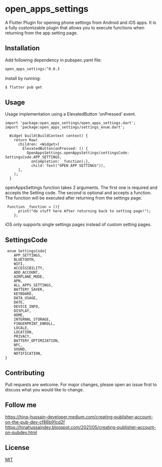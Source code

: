 # open_apps_settings

A Flutter Plugin for opening phone settings from Android and iOS apps. It is a fully customizable plugin that allows you to execute functions when returning from the app setting page.
## Installation

Add following dependency in pubspec.yaml file:

```bash
open_apps_settings:^0.0.3
```
Install by running:

```bash
$ flutter pub get 
```

## Usage
Usage implementation using a ElevatedButton 'onPressed' event.

```
import 'package:open_apps_settings/open_apps_settings.dart';
import 'package:open_apps_settings/settings_enum.dart';

  Widget build(BuildContext context) {
    return Row(
      children: <Widget>[
        ElevatedButton(onPressed: () {
          OpenAppsSettings.openAppsSettings(settingsCode: SettingsCode.APP_SETTINGS,
            onCompletion: _function);},
            child: Text("OPEN APP SETTINGS")),
      ],
    );
  }
```
openAppsSettings function takes 2 arguments. The first one is required and accepts the Setting code. The second is optional and accepts a function. The function will be executed after returning from the settings page.
```
 Function _function = (){
      print("do stuff here After returning back to setting page!");
    };
```
iOS only supports single settings pages instead of custom setting pages.
## SettingsCode
```
 enum SettingsCode{
    APP_SETTINGS,
    BLUETOOTH,
    WIFI,
    ACCESSIBILITY,
    ADD_ACCOUNT,
    AIRPLANE_MODE,
    APN,
    ALL_APPS_SETTINGS,
    BATTERY_SAVER,
    KEYBOARD,
    DATA_USAGE,
    DATE,
    DEVICE_INFO,
    DISPLAY,
    HOME,
    INTERNAL_STORAGE,
    FINGERPRINT_ENROLL,
    LOCALE,
    LOCATION,
    PRIVACY,
    BATTERY_OPTIMIZATION,
    NFC,
    SOUND,
    NOTIFICATION,
}
```

## Contributing
Pull requests are welcome. For major changes, please open an issue first to discuss what you would like to change.

## Follow me
https://hina-hussain-developer.medium.com/creating-publisher-account-on-the-pub-dev-cf86b91cd2f
https://hinahussaindev.blogspot.com/2021/05/creating-publisher-account-on-pubdev.html
## License
[MIT](https://choosealicense.com/licenses/mit/)


